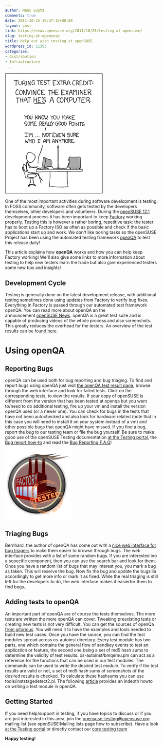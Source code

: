 ```yaml
---
author: Manu Gupta
comments: true
date: 2011-10-25 19:37:12+00:00
layout: post
link: https://news.opensuse.org/2011/10/25/testing-at-opensuse/
slug: testing-at-opensuse
title: Help out with testing at openSUSE
wordpress_id: 11353
categories:
- Distribution
- Infrastructure
---
```


[![](/wp-content/uploads/2011/10/turing_test.png)](http://news.opensuse.org/2011/10/25/testing-at-opensuse/turing_test/)

One of the most important activities during software development is testing. In FOSS community, software often gets tested by the developers themselves, other developers and volunteers. During the [openSUSE 12.1](http://en.opensuse.org/Portal:12.1) development process it has been important to keep [Factory](http://en.opensuse.org/Portal:Factory) working properly. Testing this is however a rather boring, repetitive task: the tester has to boot up a Factory ISO as often as possible and check if the basic applications start up and work. We don't like boring tasks so the openSUSE Project has been using the automated testing framework [openQA](http://openqa.opensuse.org) to test this release daily!

This article explains how **openQA** works and how you can help keep Factory working! We'll also give some links to more information about testing to help new testers learn the trade but also give experienced testers some new tips and insights!


## Development Cycle


Testing  is generally done on the latest development release, with additional testing sometimes done using updates from Factory to verify bug fixes. Everything in Factory is passed through our automated test framework openQA. You  can read more about openQA an the announcement [openSUSE News](http://news.opensuse.org/2011/10/11/opensuse-announces-first-public-release-of-openqa/). openQA is a great test suite  and is capable of producing videos of the whole process and also  screenshots. This greatly reduces the overhead for the testers. An overview of the test results can be found [here](http://openqa.opensuse.org).


# Using openQA




## Reporting Bugs


openQA can be used both for bug reporting and bug triaging. To find and report bugs using openQA just visit [the openQA test result page](http://openqa.opensuse.org/results/), browse through the web interface and look for failed tests. Click on the corresponding tests, to view the results. If your copy of openSUSE is different from the version that has been tested at openqa but you want to/need to do additional testing, fire up your vm and install the version openQA used (or a newer one). You can check for bugs in the tests that have not been autochecked and also look for hardware related (note that in this case you will need to install it on your system instead of a vm) and other possible bugs that openQA might have missed. If you find a bug, report the bug to our testing team or file the bug yourself. Be sure to make good use of the openSUSE Testing documentation [at the Testing portal](http://en.opensuse.org/openSUSE:Testing), the [Bug report how-to](http://en.opensuse.org/openSUSE:Submitting_bug_reports) and read the [Bug Reporting F.A.Q](http://en.opensuse.org/openSUSE:Bug_reporting_FAQ)!

[![](/wp-content/uploads/2011/10/factory-tested.png)](http://news.opensuse.org/2011/10/11/opensuse-announces-first-public-release-of-openqa/factory-tested/)


## Triaging Bugs


Bernhard, the author of openQA has come out with a [nice web interface for bug triagers](http://openbugs.zq1.de/) to make them easier to browse through bugs. The web interface provides with a list of some random bugs. If you are interested ino a scpecific component, then you can use the search bar and look for them. Once you have a random list of bugs that may interest you, you mark a bug as taken. This will reserve the bug. Now fix the bug and update the bugzilla accordingly to get more info or mark it as fixed. While the real triaging is still left for the developers to do, the web interface makes it easierfor them to find bugs..


## Adding tests to openQA


An important part of openQA are of course the tests themselves. The more tests are written the more openQA can cover. Tweaking preexisting tests or creating new tests is not very difficult. You can get the sources of openQa [from gitorious]( http://gitorious.org/os-autoinst/).  You will need it to have the examples and tools needed to build new test cases. Once you have the source, you can find the test modules spread across os-autoinst directory. Every test module has two parts, one which contains the general flow of sendkey events to test an application or feature, the second one being a set of  md5 hash sums to determine the validity of test results. os-autoinst/bmqemu.pm can act as a reference for the functions that can be used in our test modules. The commands can be used to write the desired test module. To verify if the test results are valid or not, a set of md5 hash sums of screenshots of the desired results is checked. To calculate these hashsums you can use tools/inststagedetect2.pl. The following [article](http://www.os-autoinst.org/testmodules.html) provides an indepth howto on writing a test module in openQA.


## Getting Started


If you need help/support in testing, if you have topics to discuss or if you are just interested in this area, join the opensuse-testing@opensuse.org mailing list (see openSUSE:Mailing lists page how to subscribe). Have a look [at the Testing portal](http://en.opensuse.org/openSUSE:Testing) or directly contact our [ core testing team](http://en.opensuse.org/openSUSE:Testing_Core_team)

**Happy testing!**
